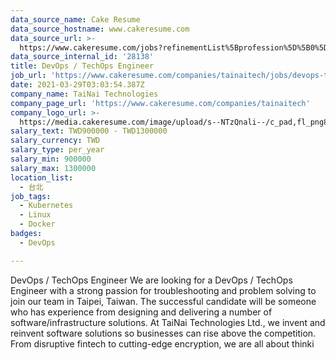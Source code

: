 ```yaml
---
data_source_name: Cake Resume
data_source_hostname: www.cakeresume.com
data_source_url: >-
  https://www.cakeresume.com/jobs?refinementList%5Bprofession%5D%5B0%5D=tech_devops&refi[…]5D=per_year&range%5Bsalary_range%5D%5Bmin%5D=1000000&page=2
data_source_internal_id: '28138'
title: DevOps / TechOps Engineer
job_url: 'https://www.cakeresume.com/companies/tainaitech/jobs/devops-techops-engineer'
date: 2021-03-29T03:03:54.387Z
company_name: TaiNai Technologies
company_page_url: 'https://www.cakeresume.com/companies/tainaitech'
company_logo_url: >-
  https://media.cakeresume.com/image/upload/s--NTzQnali--/c_pad,fl_png8,h_200,w_200/v1592019026/hexmugtgpob1c4xg0ydh.png
salary_text: TWD900000 - TWD1300000
salary_currency: TWD
salary_type: per_year
salary_min: 900000
salary_max: 1300000
location_list:
  - 台北
job_tags:
  - Kubernetes
  - Linux
  - Docker
badges:
  - DevOps

---
```


DevOps / TechOps Engineer We are looking for a DevOps / TechOps Engineer with a strong passion for troubleshooting and problem solving to join our team in Taipei, Taiwan. The successful candidate will be someone who has experience from designing and delivering a number of software/infrastructure solutions. At TaiNai Technologies Ltd., we invent and reinvent software solutions so businesses can rise above the competition. From disruptive fintech to cutting-edge encryption, we are all about thinki